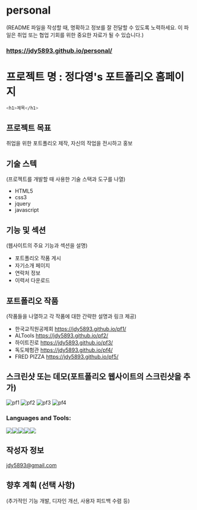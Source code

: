# personal
(README 파일을 작성할 때, 명확하고 정보를 잘 전달할 수 있도록 노력하세요. 이 파일은 취업 또는 협업 기회를 위한 중요한 자료가 될 수 있습니다.)
### https://jdy5893.github.io/personal/
# 프로젝트 명 : 정다영's 포트폴리오 홈페이지
```bash
<h1>제목</h1>
```
## 프로젝트 목표
취업을 위한 포트폴리오 제작, 자신의 작업을 전시하고 홍보

## 기술 스텍
(프로젝트를 개발할 때 사용한 기술 스택과 도구를 나열)
- HTML5
- css3
- jquery
- javascript

## 기능 및 섹션
(웹사이트의 주요 기능과 섹션을 설명)

- 포트폴리오 작품 게시
- 자기소개 페이지
- 연락처 정보
- 이력서 다운로드 

## 포트폴리오 작품
(작품들을 나열하고 각 작품에 대한 간략한 설명과 링크 제공)
- 한국교직원공제회 https://jdy5893.github.io/pf1/
- ALTools https://jdy5893.github.io/pf2/
- 하이트진로 https://jdy5893.github.io/pf3/
- 독도체험관 https://jdy5893.github.io/pf4/
- FRED PIZZA https://jdy5893.github.io/pf5/

## 스크린샷 또는 데모(포트폴리오 웹사이트의 스크린샷을 추가)
![pf1](https://github.com/user-attachments/assets/5de4ef38-d376-48e0-a5f9-90cba798b7fc)
![pf2](https://github.com/user-attachments/assets/c8c5c70c-3f5f-4e5e-a843-8a04a6230a7a)
![pf3](https://github.com/user-attachments/assets/cef06492-e94d-4b59-a9fc-35ec74ec3d26)
![pf4](https://github.com/user-attachments/assets/227f8bc3-0dc3-461a-8150-bf52906194f6)



<h3 align="left">Languages and Tools:</h3>
<p align="left" style="white-space: pre-line; display: flex;">
    <img src="https://img.shields.io/badge/HTML5-E34F26?style=for-the-badge&logo=html5&logoColor=white" />
    <img src="https://img.shields.io/badge/CSS3-1572B6?style=for-the-badge&logo=css3&logoColor=white"/> 
    <img src="https://img.shields.io/badge/JavaScript-F7DF1E?style=for-the-badge&logo=JavaScript&logoColor=white"/> 
    <img src="https://img.shields.io/badge/Sass-CC6699?style=for-the-badge&logo=sass&logoColor=white"/> 
    <img src="https://img.shields.io/badge/Vue.js-35495E?style=for-the-badge&logo=vue.js&logoColor=4FC08D"/> 
</p>




## 작성자 정보
jdy5893@gmail.com

## 향후 계획 (선택 사항)
(추가적인 기능 개발, 디자인 개선, 사용자 피드백 수렴 등)
